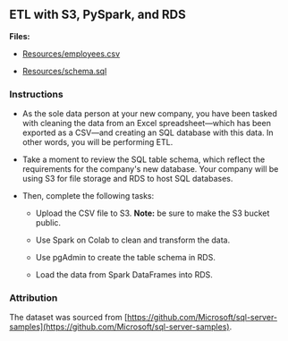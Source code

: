 ## ETL with S3, PySpark, and RDS

**Files:**

* [Resources/employees.csv](Resources/employee.csv)

* [Resources/schema.sql](Resources/schema.sql)

### Instructions

* As the sole data person at your new company, you have been tasked with cleaning the data from an Excel spreadsheet—which has been exported as a CSV—and creating an SQL database with this data. In other words, you will be performing ETL.

* Take a moment to review the SQL table schema, which reflect the requirements for the company's new database. Your company will be using S3 for file storage and RDS to host SQL databases.

* Then, complete the following tasks:

  * Upload the CSV file to S3. **Note:** be sure to make the S3 bucket public.

  * Use Spark on Colab to clean and transform the data.

  * Use pgAdmin to create the table schema in RDS.

  * Load the data from Spark DataFrames into RDS.

### Attribution

The dataset was sourced from [https://github.com/Microsoft/sql-server-samples](https://github.com/Microsoft/sql-server-samples).
